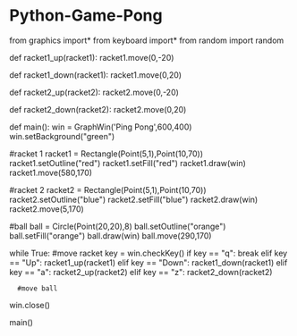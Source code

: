 # Python-Game-Pong
from graphics import*
from keyboard import*
from random import random





def racket1_up(racket1):
   racket1.move(0,-20)  
    

def racket1_down(racket1):
   racket1.move(0,20)  

def racket2_up(racket2):
   racket2.move(0,-20)  

def racket2_down(racket2):
   racket2.move(0,20)  

   

def main():
   win = GraphWin('Ping Pong',600,400)
   win.setBackground("green")

   #racket 1
   racket1 = Rectangle(Point(5,1),Point(10,70))
   racket1.setOutline("red")
   racket1.setFill("red") 
   racket1.draw(win)
   racket1.move(580,170)

   #racket 2
   racket2 = Rectangle(Point(5,1),Point(10,70))
   racket2.setOutline("blue")
   racket2.setFill("blue") 
   racket2.draw(win)
   racket2.move(5,170)

   #ball
   ball = Circle(Point(20,20),8)
   ball.setOutline("orange")
   ball.setFill("orange") 
   ball.draw(win) 
   ball.move(290,170)
   
   

   while True:
      #move racket
      key = win.checkKey()
      if key == "q":
         break
      elif key == "Up":
         racket1_up(racket1)
      elif key == "Down":
         racket1_down(racket1)
      elif key == "a":
         racket2_up(racket2)
      elif key == "z":
         racket2_down(racket2)

      #move ball
      
      





   
   win.close()


main()
